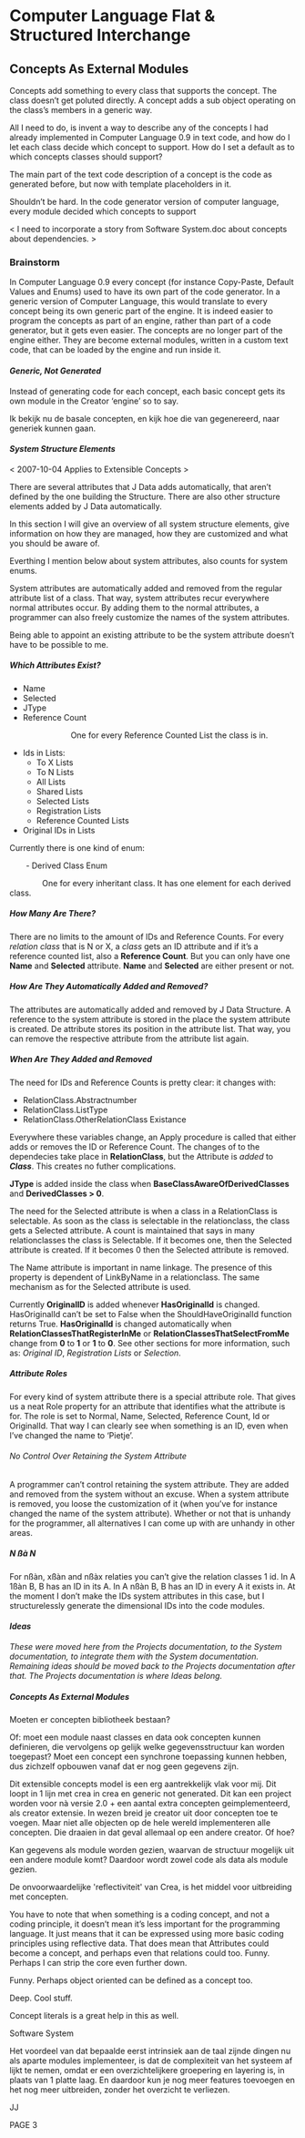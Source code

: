 ﻿Computer Language Flat & Structured Interchange
===============================================

## **Concepts As External Modules**
Concepts add something to every class that supports the concept. The class doesn’t get poluted directly. A concept adds a sub object operating on the class’s members in a generic way.

All I need to do, is invent a way to describe any of the concepts I had already implemented in Computer Language 0.9 in text code, and how do I let each class decide which concept to support. How do I set a default as to which concepts classes should support?

The main part of the text code description of a concept is the code as generated before, but now with template placeholders in it.

Shouldn’t be hard. In the code generator version of computer language, every module decided which concepts to support

< I need to incorporate a story from Software System.doc about concepts about dependencies. >
### **Brainstorm**
In Computer Language 0.9 every concept (for instance Copy-Paste, Default Values and Enums) used to have its own part of the code generator. In a generic version of Computer Language, this would translate to every concept being its own generic part of the engine. It is indeed easier to program the concepts as part of an engine, rather than part of a code generator, but it gets even easier. The concepts are no longer part of the engine either. They are become external modules, written in a custom text code, that can be loaded by the engine and run inside it.
#### *Generic, Not Generated*
Instead of generating code for each concept, each basic concept gets its own module in the Creator ‘engine’ so to say.

Ik bekijk nu de basale concepten, en kijk hoe die van gegenereerd, naar generiek kunnen gaan.
#### *System Structure Elements*
< 2007-10-04 Applies to Extensible Concepts >

There are several attributes that J Data adds automatically, that aren’t defined by the one building the Structure. There are also other structure elements added by J Data automatically.

In this section I will give an overview of all system structure elements, give information on how they are managed, how they are customized and what you should be aware of.

Everthing I mention below about system attributes, also counts for system enums.

System attributes are automatically added and removed from the regular attribute list of a class. That way, system attributes recur everywhere normal attributes occur. By adding them to the normal attributes, a programmer can also freely customize the names of the system attributes.

Being able to appoint an existing attribute to be the system attribute doesn’t have to be possible to me.
##### **Which Attributes Exist?**
- Name
- Selected
- JType
- Reference Count

`				`One for every Reference Counted List the class is in.

- Ids in Lists:
  - To X Lists
  - To N Lists
  - All Lists
  - Shared Lists
  - Selected Lists
  - Registration Lists
  - Reference Counted Lists
- Original IDs in Lists

Currently there is one kind of enum:

`    `- Derived Class Enum

`        `One for every inheritant class. It has one element for each derived class.
##### **How Many Are There?**
There are no limits to the amount of IDs and Reference Counts. For every *relation class* that is N or X, a *class* gets an ID attribute and if it’s a reference counted list, also a **Reference Count**. But you can only have one **Name** and **Selected** attribute. **Name** and **Selected** are either present or not.
##### **How Are They Automatically Added and Removed?**
The attributes are automatically added and removed by J Data Structure. A reference to the system attribute is stored in the place the system attribute is created. De attribute stores its position in the attribute list. That way, you can remove the respective attribute from the attribute list again.
##### **When Are They Added and Removed**
The need for IDs and Reference Counts is pretty clear: it changes with:

- RelationClass.Abstractnumber
- RelationClass.ListType
- RelationClass.OtherRelationClass Existance

Everywhere these variables change, an Apply procedure is called that either adds or removes the ID or Reference Count. The changes of to the dependecies take place in **RelationClass**, but the Attribute is *added* to ***Class***. This creates no futher complications.

**JType** is added inside the class when **BaseClassAwareOfDerivedClasses** and **DerivedClasses > 0**.

The need for the Selected attribute is when a class in a RelationClass is selectable. As soon as the class is selectable in the relationclass, the class gets a Selected attribute. A count is maintained that says in many relationclasses the class is Selectable. If it becomes one, then the Selected attribute is created. If it becomes 0 then the Selected attribute is removed.

The Name attribute is important in name linkage. The presence of this property is dependent of LinkByName in a relationclass. The same mechanism as for the Selected attribute is used.

Currently **OriginalID** is added whenever **HasOriginalId** is changed. HasOriginalId can’t be set to False when the ShouldHaveOriginalId  function returns True. **HasOriginalId** is changed automatically when **RelationClassesThatRegisterInMe** or **RelationClassesThatSelectFromMe** change from **0** to **1** or **1** to **0**. See other sections for more information, such as: *Original ID*, *Registration Lists* or *Selection*.
##### **Attribute Roles**
For every kind of system attribute there is a special attribute role. That gives us a neat Role property for an attribute that identifies what the attribute is for. The role is set to Normal, Name, Selected, Reference Count, Id or OriginalId. That way I can clearly see when something is an ID, even when I’ve changed the name to ‘Pietje’.
###### *No Control Over Retaining the System Attribute*
A programmer can’t control retaining the system attribute. They are added and removed from the system without an excuse. When a system attribute is removed, you loose the customization of it (when you’ve for instance changed the name of the system attribute). Whether or not that is unhandy for the programmer, all alternatives I can come up with are unhandy in other areas.
##### **N ßà N**
For nßàn, xßàn and nßàx relaties you can’t give the relation classes 1 id. In A 1ßàn B, B has an ID in its A. In A nßàn B, B has an ID in every A it exists in.  At the moment I don’t make the IDs system attributes in this case, but I structurelessly generate the dimensional IDs into the code modules.

#### *Ideas*
*These were moved here from the Projects documentation, to the System documentation, to integrate them with the System documentation. Remaining ideas should be moved back to the Projects documentation after that. The Projects documentation is where Ideas belong.*

##### **Concepts As External Modules**
Moeten er concepten bibliotheek bestaan?

Of: moet een module naast classes en data ook concepten kunnen definieren, die vervolgens op gelijk welke gegevensstructuur kan worden toegepast? Moet een concept een synchrone toepassing kunnen hebben, dus zichzelf opbouwen vanaf dat er nog geen gegevens zijn.

Dit extensible concepts model is een erg aantrekkelijk vlak voor mij. Dit loopt in 1 lijn met crea in crea en generic not generated. Dit kan een project worden voor nà versie 2.0 + een aantal extra concepten geimplementeerd, als creator extensie. In wezen breid je creator uit door concepten toe te voegen. Maar niet alle objecten op de hele wereld implementeren alle concepten. Die draaien in dat geval allemaal op een andere creator. Of hoe?

Kan gegevens als module worden gezien, waarvan de structuur mogelijk uit een andere module komt? Daardoor wordt zowel code als data als module gezien.


De onvoorwaardelijke 'reflectiviteit' van Crea, is het middel voor uitbreiding met concepten.

You have to note that when something is a coding concept, and not a coding principle, it doesn’t mean it’s less important for the programming language. It just means that it can be expressed using more basic coding principles using reflective data.
That does mean that Attributes could become a concept, and perhaps even that relations could too. Funny. Perhaps I can strip the core even further down.

Funny. Perhaps object oriented can be defined as a concept too.

Deep. Cool stuff.

Concept literals is a great help in this as well.

Software System

Het voordeel van dat bepaalde eerst intrinsiek aan de taal zijnde dingen nu als aparte modules implementeer, is dat de complexiteit van het systeem af lijkt te nemen, omdat er een overzichtelijkere groepering en layering is, in plaats van 1 platte laag. En daardoor kun je nog meer features toevoegen en het nog meer uitbreiden, zonder het overzicht te verliezen.

JJ

PAGE  3

